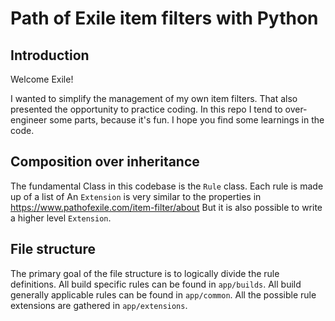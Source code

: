 # Path of Exile item filters with Python

## Introduction

Welcome Exile!

I wanted to simplify the management of my own item filters.
That also presented the opportunity to practice coding.
In this repo I tend to over-engineer some parts, because it's fun.
I hope you find some learnings in the code.

## Composition over inheritance

The fundamental Class in this codebase is the `Rule` class.
Each rule is made up of a list of
An `Extension` is very similar to the properties in <https://www.pathofexile.com/item-filter/about>
But it is also possible to write a higher level `Extension`.

## File structure

The primary goal of the file structure is to logically divide the rule definitions.
All build specific rules can be found in `app/builds`.
All build generally applicable rules can be found in `app/common`.
All the possible rule extensions are gathered in `app/extensions`.
